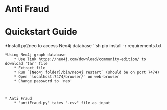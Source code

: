 # Anti Fraud

# Quickstart Guide
*Install py2neo to access Neo4j database
``sh
pip install -r requirements.txt
```
*Using Neo4j graph database
	* Use link https://neo4j.com/download/community-edition/ to download 'tar' file
	* Extract file
	* Run `[Neo4j folder]/bin/neo4j restart` (should be on port 7474)
	* Open `localhost:7474/browser/` on web-browser
	* Change password to 'neo'



* Anti Fraud
	* "antiFraud.py" takes ".csv" file as input